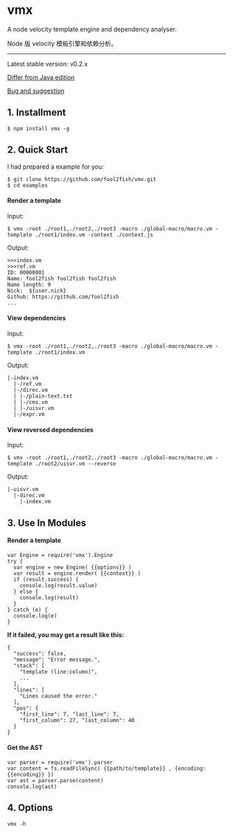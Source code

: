# vmx

A node velocity template engine and dependency analyser.

Node 版 velocity 模板引擎和依赖分析。

---

Latest stable version: v0.2.x

[Differ from Java edition](https://github.com/fool2fish/vmx/blob/master/docs/differ-from-java-edition.md)

[Bug and suggestion](https://github.com/fool2fish/vmx/issues/new)


## 1. Installment

```
$ npm install vmx -g
```

## 2. Quick Start

I had prepared a example for you:

```
$ git clone https://github.com/fool2fish/vmx.git
$ cd examples
```

#### Render a template

Input:

```
$ vmx -root ./root1,./root2,./root3 -macro ./global-macro/macro.vm -template ./root1/index.vm -context ./context.js
```

Output:

```
>>>index.vm
>>>ref.vm
ID: 00000001
Name: fool2fish fool2fish fool2fish
Name length: 9
Nick:  ${user.nick}
Github: https://github.com/fool2fish
...
```

#### View dependencies

Input:

```
$ vmx -root ./root1,./root2,./root3 -macro ./global-macro/macro.vm -template ./root1/index.vm
```
Output:

```
|-index.vm
  |-/ref.vm
  |-/direc.vm
  | |-/plain-text.txt
  | |-/cms.vm
  | |-/uisvr.vm
  |-/expr.vm
```

#### View reversed dependencies

Input:

```
$ vmx -root ./root1,./root2,./root3 -macro ./global-macro/macro.vm -template ./root2/uisvr.vm --reverse
```
Output:

```
|-uisvr.vm
  |-direc.vm
    |-index.vm
```

## 3. Use In Modules

#### Render a template

```
var Engine = require('vmx').Engine
try {
  var engine = new Engine( {{options}} )
  var result = engine.render( {{context}} )
  if (result.success) {
    console.log(result.value)
  } else {
    console.log(result)
  }
} catch (e) {
  console.log(e)
}

```

**If it failed, you may get a result like this:**

```
{
  "success": false,
  "message": "Error message.",
  "stack": [
    "template (line:column)",
    ...
  ],
  "lines": [
    "Lines caused the error."
  ],
  "pos": {
    "first_line": 7, "last_line": 7,
    "first_column": 27, "last_column": 40
  }
}
```

#### Get the AST

```
var parser = require('vmx').parser
var content = fs.readFileSync( {{path/to/template}} , {encoding: {{encoding}} })
var ast = parser.parse(content)
console.log(ast)
```

## 4. Options

```
vmx -h
```

